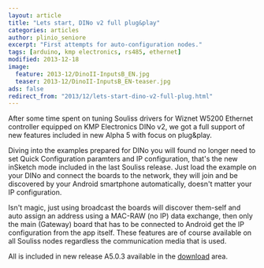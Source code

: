 ```yaml
---
layout: article
title: "Lets start, DINo v2 full plug&play"
categories: articles
author: plinio_seniore
excerpt: "First attempts for auto-configuration nodes."
tags: [arduino, kmp electronics, rs485, ethernet]
modified: 2013-12-18
image:
  feature: 2013-12/DinoII-InputsB_EN.jpg
  teaser: 2013-12/DinoII-InputsB_EN-teaser.jpg
ads: false  
redirect_from: "2013/12/lets-start-dino-v2-full-plug.html"
---
```


After some time spent on tuning Souliss drivers for Wiznet W5200 Ethernet controller equipped on KMP Electronics DINo v2, we got a full support of new features included in new Alpha 5 with focus on plug&play.

Diving into the examples prepared for DINo you will found no longer need to set Quick Configuration paramters and IP configuration, that's the new inSketch mode included in the last Souliss release. Just load the example on your DINo and connect the boards to the network, they will join and be discovered by your Android smartphone automatically, doesn't matter your IP configuration.

Isn't magic, just using broadcast the boards will discover them-self and auto assign an address using a MAC-RAW (no IP) data exchange, then only the main (Gateway) board that has to be connected to Android get the IP configuration from the app itself. These features are of course available on all Souliss nodes regardless the communication media that is used.

All is included in new release A5.0.3 available in the [download](https://github.com/souliss/souliss/wiki/Downloads) area.